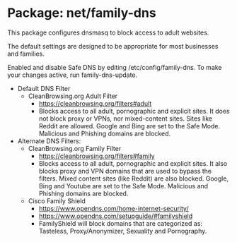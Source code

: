 # Package: net/family-dns

This package configures dnsmasq to block access to adult websites.

The default settings are designed to be appropriate for most businesses and families.

Enabled and disable Safe DNS by editing /etc/config/family-dns. To make
your changes active, run family-dns-update.

- Default DNS Filter
    - CleanBrowsing.org Adult Filter
        -  https://cleanbrowsing.org/filters#adult
        - Blocks access to all adult, pornographic and explicit sites. It does not block proxy or VPNs, nor mixed-content sites. Sites like Reddit are allowed. Google and Bing are set to the Safe Mode. Malicious and Phishing domains are blocked.
- Alternate DNS Filters:
    - CleanBrowsing.org Family Filter
        -  https://cleanbrowsing.org/filters#family
        - Blocks access to all adult, pornographic and explicit sites. It also blocks proxy and VPN domains that are used to bypass the filters. Mixed content sites (like Reddit) are also blocked. Google, Bing and Youtube are set to the Safe Mode. Malicious and Phishing domains are blocked.
	- Cisco Family Shield
		- https://www.opendns.com/home-internet-security/
		- https://www.opendns.com/setupguide/#familyshield
		- FamilyShield will block domains that are categorized as: Tasteless, Proxy/Anonymizer, Sexuality and Pornography.
